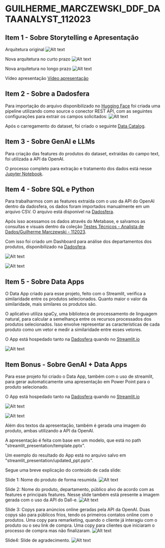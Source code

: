 # GUILHERME_MARCZEWSKI_DDF_DATAANALYST_112023

## Item 1 - Sobre Storytelling e Apresentação

Arquitetura original
![Alt text](img/infra_aws.png)

Nova arquitetura no curto prazo
![Alt text](img/curto_prazo.png)

Nova arquitetura no longo prazo
![Alt text](img/longo_prazo.png)

Vídeo apresentação
[Vídeo apresentação](https://www.youtube.com/watch?v=jaK41-sN5VM)

## Item  2 - Sobre a Dadosfera

Para importação do arquivo disponibilizado no [Hugging Face](https://huggingface.co/datasets/spacemanidol/product-search-corpus/viewer/default/train?row=0) foi criada uma pipeline utilizando como source o conector REST API, com as seguintes configurações para extrair os campos solicitados:
![Alt text](img/pipeline-config.png)

Após o carregamento do dataset, foi criado o seguinte [Data Catalog](https://app.dadosfera.ai/en-US/catalog/data-assets/42d36163-e861-4b6a-aa94-d8144fbb6414).

## Item 3 - Sobre GenAI e LLMs

Para criação das features do produtos do dataset, extraídas do campo text, foi utilizada a API da OpenAI.

O processo completo para extração e tratamento dos dados está nesse [Jupyter Notebook](https://github.com/guimarczewski/GUILHERME_MARCZEWSKI_DDF_DATAANALYST_112023/blob/main/spacemanidol_product_search_corpus.ipynb).

## Item  4 - Sobre SQL e Python

Para trabalharmos com as features extraída com o uso da API do OpenAI dentro da dadosfera, os dados foram importados manualmente em um arquivo CSV. O arquivo está disponível na [Dadosfera](https://app.dadosfera.ai/en-US/collect/import-files/90d671f3-2370-4dee-bf19-6a091df354d7).

Após isso acessamos os dados através do Metabase, e salvamos as consultas e visuais dentro da coleção [Testes Técnicos - Analista de Dados/Guilherme Marczewski - 112023](https://metabase-treinamentos.dadosfera.ai/collection/290-guilherme-marczewski-112023).

Com isso foi criado um Dashboard para análise dos departamentos dos produtos, disponibilizado na
[Dadosfera](https://metabase-treinamentos.dadosfera.ai/dashboard/66-product-search-corpus).

![Alt text](img/dashboard_query.png)

![Alt text](img/dashboard.png)

## Item  5 - Sobre Data Apps

O Data App criado para esse projeto, feito com o Streamlit, verifica a similaridade entre os produtos selecionados. Quanto maior o valor da similaridade, mais similares os produtos são.

O aplicativo utiliza spaCy, uma biblioteca de processamento de linguagem natural, para calcular a semelhança entre os recursos processados dos produtos selecionados. Isso envolve representar as características de cada produto como um vetor e medir a similaridade entre esses vetores.

O App está hospedado tanto na [Dadosfera](https://app-intelligence-treinamentos.dadosfera.ai/pbp-service-streamlit-c14c6038-7d28-48f094bd0f19-ee8b-4021_8501/) quando no [Streamlit.io](https://similarity-ddfr.streamlit.app/)


![Alt text](img/similarity.png)

## Item Bonus - Sobre GenAI + Data Apps

Para esse projeto foi criado o Data App, também com o uso de streamlit, para gerar automaticamente uma apresentação em Power Point para o produto selecionado.

O App está hospedado tanto na [Dadosfera](https://app-intelligence-treinamentos.dadosfera.ai/pbp-service-streamlit-bfc86fce-0023-42efc92cc443-7e43-4dc5_8501/) quando no [Streamlit.io](https://generate-presentation.streamlit.app/)

![Alt text](img/present_1.png)

![Alt text](img/present_2.png)


Além dos textos da apresentação, também é gerada uma imagem do produto, ambas utilizando a API da OpenAI.

A apresentação é feita com base em um modelo, que está no path "streamlit_presentation/template.pptx".

Um exemplo do resultado do App está no arquivo salvo em "streamlit_presentation/updated_ppt.pptx".

Segue uma breve explicação do conteúdo de cada slide:

Slide 1: Nome do produto de forma resumida.
![Alt text](img/slide0.png)

Slide 2: Nome do produto, departamento, público alvo de acordo com as features e principais features.
Nesse slide também está presente a imagem gerada com o uso da API do Dall-e.
![Alt text](img/slide1.png)

Slide 3: Copys para anúncios online geradas pela API da OpenAI. Duas copys são para públicos frios, tendo os primeiros contatos online com o produtos. Uma copy para remarketing, quando o cliente já interagiu com o produto ou o seu link de compra. Uma copy para clientes que iniciaram o processo de compra mas não finalizaram.
![Alt text](img/slide2.png)

Slide4: Slide de agradecimento.
![Alt text](img/slide3.png)
